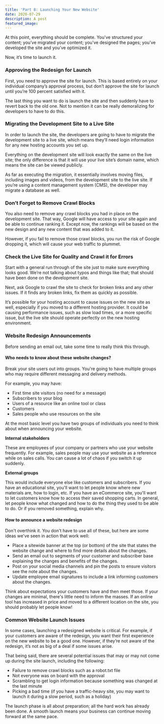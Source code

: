 ```yaml
---
title: 'Part 8: Launching Your New Website'
date: 2020-07-29
description: A post
featured_image:
---
```




At this point, everything should be complete. You've structured your content; you’ve migrated your content; you've designed the pages; you’ve developed the site and you’ve optimized it.







Now, it’s time to launch it.







### Approving the Redesign for Launch







First, you need to approve the site for launch. This is based entirely on your individual company’s approval process, but don’t approve the site for launch until you’re 100 percent satisfied with it.







The last thing you want to do is launch the site and then suddenly have to revert back to the old one. Not to mention it can be really demoralizing for developers to have to do this.







### Migrating the Development Site to a Live Site







In order to launch the site, the developers are going to have to migrate the development site to a live site, which means they’ll need login information for any new hosting accounts you set up.







Everything on the development site will look exactly the same on the live site; the only difference is that it will use your live site’s domain name, which means the site can be viewed publicly.







As far as executing the migration, it essentially involves moving files, including images and videos, from the development site to the live site. If you’re using a content management system (CMS), the developer may migrate a database as well.







### Don’t Forget to Remove Crawl Blocks







You also need to remove any crawl blocks you had in place on the development site. That way, Google will have access to your site again and be able to continue ranking it. Except now, the rankings will be based on the new design and any new content that was added to it.







However, if you fail to remove those crawl blocks, you run the risk of Google dropping it, which will cause your web traffic to plummet.







### Check the Live Site for Quality and Crawl it for Errors







Start with a general run through of the site just to make sure everything looks good. We’re not talking about typos and things like that; that should have been done on the development site.







Next, ask Google to crawl the site to check for broken links and any other issues. If it finds any broken links, fix them as quickly as possible.







It’s possible for your hosting account to cause issues on the new site as well, especially if you moved to a different hosting provider. It could be causing performance issues, such as slow load times, or a more specific issue, but the live site should operate perfectly on the new hosting environment.







### Website Redesign Announcements







Before sending an email out, take some time to really think this through.







#### Who needs to know about these website changes?







Break your site users out into groups. You're going to have multiple groups who may require different messaging and delivery methods.







For example, you may have:







  * First time site visitors (no need for a message)
  * Subscribers to your blog
  * Users of a resource like an online tool or class
  * Customers
  * Sales people who use resources on the site






At the most basic level you have two groups of individuals you need to think about when announcing your website.







**Internal stakeholders**







These are employees of your company or partners who use your website frequently. For example, sales people may use your website as a reference while on sales calls. You can cause a lot of chaos if you switch it up suddenly.







**External groups**







This would include everyone else like customers and subscribers. If you have an educational site, you'll want to let people know where new materials are, how to login, etc. If you have an eCommerce site, you'll want to let customers know how to access their saved shopping carts. In general, let people know what changed and how to do the thing they used to be able to do. Or if you removed something, explain why.







#### How to announce a website redesign







Don't overthink it. You don't have to use all of these, but here are some ideas we've seen in action that work well:







  * Place a sitewide banner at the top (or bottom) of the site that states the website change and where to find more details about the changes.
  * Send an email out to segments of your customer and subscriber base explaining the changes and benefits of the changes.
  * Post on your social media channels and pin the posts to ensure visitors see the note about the changes.
  * Update employee email signatures to include a link informing customers about the changes.






Think about expectations your customers have and then meet those. If your changes are minimal, there's little need to inform the masses. If an online tool has increased in price and moved to a different location on the site, you should probably let people know!







### Common Website Launch Issues







In some cases, launching a redesigned website is critical. For example, if your customers are aware of the redesign, you want their first experience on the new website to be a good one. However, if they’re not aware of the redesign, it’s not as big of a deal if some issues arise.







That being said, there are several potential issues that may or may not come up during the site launch, including the following:







  * Failure to remove crawl blocks such as a robot.txt file
  * Not everyone was on board with the approval
  * Scrambling to get login information because something was changed at the last minute
  * Picking a bad time (if you have a traffic-heavy site, you may want to launch it during a slow period, such as a holiday)






The launch phase is all about preparation; all the hard work has already been done. A smooth launch means your business can continue moving forward at the same pace.



